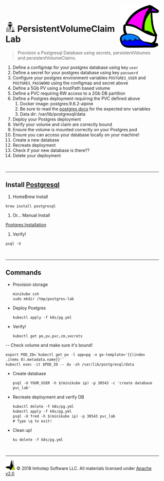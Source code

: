 <img src="../assets/k8sland.png" align="right" width="128" height="auto"/>

<br/>

# <img src="../assets/lab.png" width="32" height="auto"/> PersistentVolumeClaim Lab

> Provision a Postgresql Database using secrets, persistentVolumes and persistentVolumeClaims.

1. Define a configmap for your postgres database using key `user`
1. Define a secret for your postgres database using key `password`
1. Configure your postgres environment variables `POSTGRES_USER` and `POSTGRES_PASSWORD` using the configmap and secret above
1. Define a 5Gb PV using a hostPath based volume
1. Define a PVC requiring RW access to a 2Gb DB partition
1. Define a Postgres deployment requiring the PVC defined above
   1. Docker image: postgres:9.6.2-alpine
   2. Be sure to read the [postgres docs](https://hub.docker.com/_/postgres) for the expected env variables
   3. Data dir: /var/lib/postgresql/data
1. Deploy your Postgres deployment
1. Verify your volume and claim are correctly bound
1. Ensure the volume is mounted correctly on your Postgres pod
1. Ensure you can access your database locally on your machine!
1. Create a new database
1. Recreate deployment
1. Check if your new database is there??
1. Delete your deployment

<br/>

---
## Install [Postgresql](http://braumeister.org/formula/postgresql)


1. HomeBrew Install

  ```shell
  brew install postgresql
  ```

1. Or... Manual Install

  [Postgres Installation](https://www.postgresql.org/docs/9.3/static/tutorial-install.html)

1. Verify!

  ```shell
  psql -V
  ```

<br/>

---
## Commands

- Provision storage

  ```shell
  minikube ssh
  sudo mkdir /tmp/postgres-lab
  ```

- Deploy Postgres

  ```shell
  kubectl apply -f k8s/pg.yml
  ```

- Verify!

  ```shell
  kubectl get po,pv,pvc,cm,secrets
  ```

-- Check volume and make sure it's bound!

  ```shell
  export POD_ID=`kubectl get po -l app=pg -o go-template='{{(index .items 0).metadata.name}}'`
  kubectl exec -it $POD_ID -- du -sh /var/lib/postgresql/data
  ```

- Create database

  ```shell
  psql -U YOUR_USER -h $(minikube ip) -p 30543 -c 'create database pvc_lab'
  ```

- Recreate deployment and verify DB

  ```shell
  kubectl delete -f k8s/pg.yml
  kubectl apply -f k8s/pg.yml
  psql -U fred -h $(minikube ip) -p 30543 pvc_lab
  # Type \q to exit!
  ```

- Clean up!

  ```shell
  ku delete -f k8s/pg.yml
  ```

<br/>

---
<img src="../assets/imhotep_logo.png" width="32" height="auto"/> © 2018 Imhotep Software LLC.
All materials licensed under [Apache v2.0](http://www.apache.org/licenses/LICENSE-2.0)